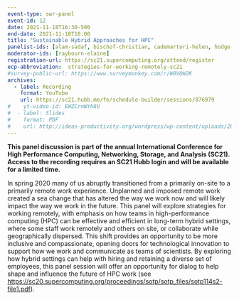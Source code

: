```yaml
---
event-type: swr-panel
event-id: 12
date: 2021-11-18T16:30-500
end-date: 2021-11-18T18:00
title: "Sustainable Hybrid Approaches for HPC"
panelist-ids: [alam-sadaf, bischof-christian, cademartori-helen, hodge-devin, nakajima-kengo, quillen-pat]
moderator-ids: [raybourn-elaine]
registration-url: https://sc21.supercomputing.org/attend/register
ecp-abbreviation:  strategies-for-working-remotely-sc21
#survey-public-url: https://www.surveymonkey.com/r/W8VQW2K
archives:
  - label: Recording
    format: YouTube
    url: https://sc21.hubb.me/fe/schedule-builder/sessions/876979
#    yt-video-id: EWZCrnWYh8U
#  - label: Slides
#    format: PDF
#    url: http://ideas-productivity.org/wordpress/wp-content/uploads/2021/03/swr008-creativity.pdf
---
```

**This panel discussion is part of the annual International Conference for High Performance Computing, Networking, Storage, and Analysis (SC21).  Access to the recording requires an SC21 Hubb login and will be available for a limited time.**

In spring 2020 many of us abruptly transitioned from a primarily on-site to a primarily remote work experience. Unplanned and imposed remote work created a sea change that has altered the way we work now and will likely impact the way we work in the future. This panel will explore strategies for working remotely, with emphasis on how teams in high-performance computing (HPC) can be effective and efficient in long-term hybrid settings, where some staff work remotely and others on site, or collaborate while geographically dispersed. This shift provides an opportunity to be more inclusive and compassionate, opening doors for technological innovation to support how we work and communicate as teams of scientists. By exploring how hybrid settings can help with hiring and retaining a diverse set of employees, this panel session will offer an opportunity for dialog to help shape and influence the future of HPC work (see <https://sc20.supercomputing.org/proceedings/sotp/sotp_files/sotp114s2-file1.pdf>).
